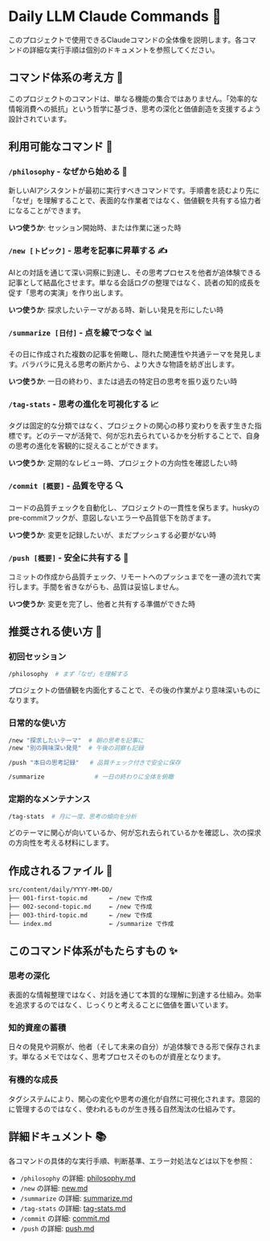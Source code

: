 # Daily LLM Claude Commands 🤖

このプロジェクトで使用できるClaudeコマンドの全体像を説明します。各コマンドの詳細な実行手順は個別のドキュメントを参照してください。

## コマンド体系の考え方 🎯

このプロジェクトのコマンドは、単なる機能の集合ではありません。「効率的な情報消費への抵抗」という哲学に基づき、思考の深化と価値創造を支援するよう設計されています。

## 利用可能なコマンド 📝

### `/philosophy` - なぜから始める 🧭

新しいAIアシスタントが最初に実行すべきコマンドです。手順書を読むより先に「なぜ」を理解することで、表面的な作業者ではなく、価値観を共有する協力者になることができます。

**いつ使うか**: セッション開始時、または作業に迷った時

### `/new [トピック]` - 思考を記事に昇華する ✍️

AIとの対話を通じて深い洞察に到達し、その思考プロセスを他者が追体験できる記事として結晶化させます。単なる会話ログの整理ではなく、読者の知的成長を促す「思考の実演」を作り出します。

**いつ使うか**: 探求したいテーマがある時、新しい発見を形にしたい時

### `/summarize [日付]` - 点を線でつなぐ 📊

その日に作成された複数の記事を俯瞰し、隠れた関連性や共通テーマを発見します。バラバラに見える思考の断片から、より大きな物語を紡ぎ出します。

**いつ使うか**: 一日の終わり、または過去の特定日の思考を振り返りたい時

### `/tag-stats` - 思考の進化を可視化する 📈

タグは固定的な分類ではなく、プロジェクトの関心の移り変わりを表す生きた指標です。どのテーマが活発で、何が忘れ去られているかを分析することで、自身の思考の進化を客観的に捉えることができます。

**いつ使うか**: 定期的なレビュー時、プロジェクトの方向性を確認したい時

### `/commit [概要]` - 品質を守る 🔍

コードの品質チェックを自動化し、プロジェクトの一貫性を保ちます。huskyのpre-commitフックが、意図しないエラーや品質低下を防ぎます。

**いつ使うか**: 変更を記録したいが、まだプッシュする必要がない時

### `/push [概要]` - 安全に共有する 🚀

コミットの作成から品質チェック、リモートへのプッシュまでを一連の流れで実行します。手間を省きながらも、品質は妥協しません。

**いつ使うか**: 変更を完了し、他者と共有する準備ができた時

## 推奨される使い方 🔄

### 初回セッション

```bash
/philosophy  # まず「なぜ」を理解する
```

プロジェクトの価値観を内面化することで、その後の作業がより意味深いものになります。

### 日常的な使い方

```bash
/new "探求したいテーマ"  # 朝の思考を記事に
/new "別の興味深い発見"  # 午後の洞察も記録

/push "本日の思考記録"   # 品質チェック付きで安全に保存

/summarize              # 一日の終わりに全体を俯瞰
```

### 定期的なメンテナンス

```bash
/tag-stats  # 月に一度、思考の傾向を分析
```

どのテーマに関心が向いているか、何が忘れ去られているかを確認し、次の探求の方向性を考える材料にします。

## 作成されるファイル 📁

```
src/content/daily/YYYY-MM-DD/
├── 001-first-topic.md      ← /new で作成
├── 002-second-topic.md     ← /new で作成
├── 003-third-topic.md      ← /new で作成
└── index.md                ← /summarize で作成
```

## このコマンド体系がもたらすもの ✨

### 思考の深化

表面的な情報整理ではなく、対話を通じて本質的な理解に到達する仕組み。効率を追求するのではなく、じっくりと考えることに価値を置いています。

### 知的資産の蓄積

日々の発見や洞察が、他者（そして未来の自分）が追体験できる形で保存されます。単なるメモではなく、思考プロセスそのものが資産となります。

### 有機的な成長

タグシステムにより、関心の変化や思考の進化が自然に可視化されます。意図的に管理するのではなく、使われるものが生き残る自然淘汰の仕組みです。

## 詳細ドキュメント 📚

各コマンドの具体的な実行手順、判断基準、エラー対処法などは以下を参照：

- `/philosophy` の詳細: [philosophy.md](./philosophy.md)
- `/new` の詳細: [new.md](./new.md)
- `/summarize` の詳細: [summarize.md](./summarize.md)
- `/tag-stats` の詳細: [tag-stats.md](./tag-stats.md)
- `/commit` の詳細: [commit.md](./commit.md)
- `/push` の詳細: [push.md](./push.md)
